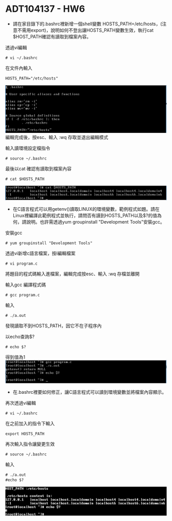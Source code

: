 # ADT104137 - HW6

* 請在家目錄下的.bashrc裡新增一個shell變數 HOSTS_PATH=/etc/hosts，(注意不需用export)，說明如何不登出讓HOSTS_PATH變數生效，執行cat $HOST_PATH確認有讀取到檔案內容。

透過vi編輯
<pre><code># vi ~/.bashrc</code></pre>
在文件內輸入
<pre><code>HOSTS_PATH="/etc/hosts"</code></pre>
![01](pic5/01.PNG)<br/>
編輯完成後，按esc、輸入 :wq 存取並退出編輯模式<br/>

輸入讀環境設定檔指令
<pre><code># source ~/.bashrc</code></pre>
最後以cat 確認有讀取到檔案內容
<pre><code># cat $HOSTS_PATH</code></pre>
![02](pic5/02.PNG)

* 在C語言程式可以用getenv()讀取LINUX的環境變數，範例程式如題。請在Linux裡編譯此範例程式並執行，請問否有讀到HOSTS_PATH以及$?的值為何，請說明。也許需透過yum groupinstall "Development Tools"安裝gcc。

安裝gcc
<pre><code># yum groupinstall "Development Tools"</code></pre>
透過vi新增c語言檔案，按i編輯檔案
<pre><code># vi program.c</code></pre>
將題目的程式碼輸入進檔案，編輯完成按esc、輸入 :wq 存檔並離開<br/>

輸入gcc 編譯程式碼
<pre><code># gcc program.c</code></pre>
輸入
<pre><code># ./a.out</code></pre>
發現讀取不到HOSTS_PATH，因它不在子程序內<br/>

以echo查詢$?
<pre><code># echo $?</code></pre>
得到值為1<br/>
![03](pic5/03.PNG)

* 在.bashrc裡要如何修正，讓C語言程式可以讀到環境變數並將檔案內容顯示。

再次透過vi編輯
<pre><code># vi ~/.bashrc</code></pre>
在之前加入的指令下輸入
<pre><code>export HOSTS_PATH</code></pre>
再次輸入指令讓變更生效
<pre><code># source ~/.bashrc</code></pre>
輸入
<pre><code># ./a.out
#echo $?</code></pre>
![04](pic5/04.PNG)
